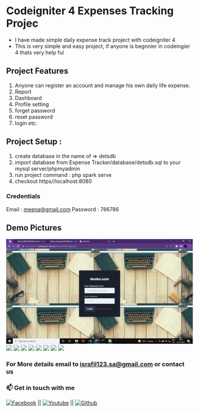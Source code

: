 # Codeigniter 4 Expenses Tracking Projec
- I have made simple daily expense track project with codeigniter 4 
- This is very simple and easy project, if anyone is begnnier in codeingier 4 thats very help ful

## Project Features
1. Anyone can register an account and manage his own daily life expense. 
2. Report
3. Dashboard 
4. Profile setting
5. forget password
6. reset password
7. login etc.

## Project Setup : 
1. create database in the name of => detsdb
2. import database from Expense Tracker/database/detsdb.sql to your mysql server/phpmyadmin
3. run project command : php spark serve
4. checkout https//localhost:8080

### Credentials
Email : meena@gmail.com
Password : 786786

## Demo Pictures
<img src="https://github.com/dontKnew/WMS/blob/main/dist/github%20image/login.png"/>
<img src="https://github.com/dontKnew/Expense-Tracking-codeigniter-4/tree/master/public/assets/images/screenshot/register.png"/>
<img src="https://github.com/dontKnew/Expense-Tracking-codeigniter-4/tree/master/public/assets/images/screenshot/login.png"/>
<img src="https://github.com/dontKnew/Expense-Tracking-codeigniter-4/tree/master/public/assets/images/screenshot/forget.png"/>
<img src="https://github.com/dontKnew/Expense-Tracking-codeigniter-4/tree/master/public/assets/images/screenshot/reset-pass.png"/>
<img src="https://github.com/dontKnew/Expense-Tracking-codeigniter-4/tree/master/public/assets/images/screenshot/dashboard.png"/>
<img src="https://github.com/dontKnew/Expense-Tracking-codeigniter-4/tree/master/public/assets/images/screenshot/changepass.png"/>
<img src="https://github.com/dontKnew/Expense-Tracking-codeigniter-4/tree/master/public/assets/images/screenshot/expense.png"/>
<img src="https://github.com/dontKnew/Expense-Tracking-codeigniter-4/tree/master/public/assets/images/screenshot/profile.png"/>


### For More details email to israfil123.sa@gmail.com or contact us
### 📫 Get in touch with me
[![Facebook](https://img.shields.io/badge/facebook-0077B5?style=for-the-badge&logo=facebook&logoColor=white)](https://www.facebook.com/people/Failure-B%C3%B8y/100023854041628/) || [![Youtube](https://img.shields.io/badge/youtube-DD0031?style=for-the-badge&logo=youtube&logoColor=white)](https://www.youtube.com/channel/UCx17TpbQ8JoQ-EdeltD1LIA) || [![Github](https://img.shields.io/badge/github%20-%23121011.svg?&style=for-the-badge&logo=github&logoColor=white)](https://github.com/dontknew)
